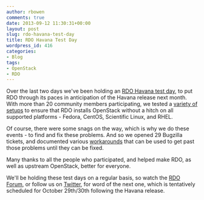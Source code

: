 ```yaml
---
author: rbowen
comments: true
date: 2013-09-12 11:30:31+00:00
layout: post
slug: rdo-havana-test-day
title: RDO Havana Test Day
wordpress_id: 416
categories:
- Blog
tags:
- OpenStack
- RDO
---
```


Over the last two days we've been holding an [RDO Havana test day](http://openstack.redhat.com/RDO_Test_Day_September_2013), to put RDO through its paces in anticipation of the Havana release next month. With more than 20 community members participating, we tested a [variety of setups](http://openstack.redhat.com/TestedSetups) to ensure that RDO installs OpenStack without a hitch on all supported platforms - Fedora, CentOS, Scientific Linux, and RHEL.

Of course, there were some snags on the way, which is why we do these events - to find and fix these problems. And so we opened 29 Bugzilla tickets, and documented various [workarounds](http://openstack.redhat.com/Workarounds) that can be used to get past those problems until they can be fixed.

Many thanks to all the people who participated, and helped make RDO, as well as upstream OpenStack, better for everyone.

We'll be holding these test days on a regular basis, so watch the [RDO Forum](http://openstack.redhat.com/forum/), or follow us on [Twitter](http://twitter.com/rdocommunity), for word of the next one, which is tentatively scheduled for October 29th/30th following the Havana release.


